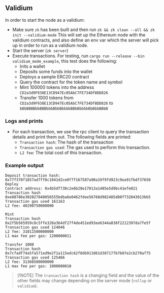 ## Validium

In order to start the node as a validium:

- Make sure `zk` has been built and then run `zk && zk clean --all && zk init --validium-mode` This will set up the
  Ethereum node with the validium contracts, and also define an env var which the server will pick up in order to run as
  a validium node.
- Start the server (`zk server`)
- Execute transactions. For testing, run `cargo run --release --bin validium_mode_example`, this test does the
  following:
  - Inits a wallet
  - Deposits some funds into the wallet
  - Deploys a sample ERC20 contract
  - Query the contract for the token name and symbol
  - Mint 100000 tokens into the address `CD2a3d9F938E13CD947Ec05AbC7FE734Df8DD826`
  - Transfer 1000 tokens from `CD2a3d9F938E13CD947Ec05AbC7FE734Df8DD826` to `bBbBBBBbbBBBbbbBbbBbbbbBBbBbbbbBbBbbBBbB`

### Logs and prints

- For each transaction, we use the rpc client to query the transaction details and print them out. The following fields
  are printed:
  - `Transaction hash`: The hash of the transaction
  - `Transaction gas used`: The gas used to perform this transaction.
  - `L2 fee`: The total cost of this transaction.

### Example output

```
Deposit transaction hash: 0x77f378f1857ad7ff8c1041d2ce0f7f167587a90a19f9fd923c9ea91fbdf37650
Deploy
Contract address: 0x4b5df730c2e6b28e17013a1485e5d9bc41efe021
Transaction hash 0xe08786e302027040056555bdba6e0462fdee56768d982485d80f732043013bb5
Transaction gas used 161163
L2 fee: 40290750000000

Mint
Transaction hash 0x2f5b565959c8c5ffe320a364df27f4de451ed93ee6344a838f2212397da7fe5f
Transaction gas used 124046
L2 fee: 31011500000000
L1 max fee per gas: 1200000011

Transfer 1000
Transaction hash 0x7cfadf74a5fa571ed9e2f1a115edc62f8db913d61d387177b7b07e2cb270af75
Transaction gas used 125466
L2 fee: 31366500000000
L1 max fee per gas: 1000000010
```

> [!NOTE] The `transaction hash` is a changing field and the value of the other fields may change depending on the server mode (`rollup` or `validium`).
